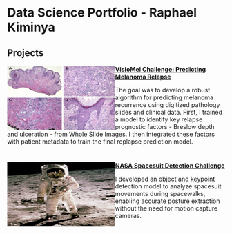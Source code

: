 # Data Science Portfolio - Raphael Kiminya

## Projects

<img align="left" width="250" height="150" src="images/melanoma.jpg"> **[VisioMel Challenge: Predicting Melanoma Relapse](https://github.com/kiminya-raphael/visiomel-melanoma)**

The goal was to develop a robust algorithm for predicting melanoma recurrence using digitized pathology slides and clinical data. First, I trained a model to identify key relapse prognostic factors - Breslow depth and ulceration - from Whole Slide Images. I then integrated these factors with patient metadata to train the final replapse prediction model.

#

<img align="left" width="250" height="150" src="images/spacesuit.jpg"> **[NASA Spacesuit Detection Challenge](https://www.topcoder.com/challenges/116fc3d9-a4e0-4a93-8ef1-a075ae16ee88?tab=details)**

I developed an object and keypoint detection model to analyze spacesuit movements during spacewalks, enabling accurate posture extraction without the need for motion capture cameras.

